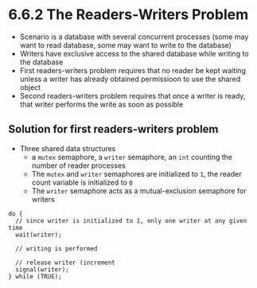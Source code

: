 # 6.6.2 The Readers-Writers Problem

* Scenario is a database with several concurrent processes (some may want to read database, some may want to write to the database)
* Writers have exclusive access to the shared database while writing to the database
* First readers-writers problem requires that no reader be kept waiting unless a writer has already obtained permissioon to use the shared object
* Second readers-writers problem requires that once a writer is ready, that writer performs the write as soon as possible

## Solution for first readers-writers problem

* Three shared data structures
  * a `mutex` semaphore, a `writer` semaphore, an `int` counting the number of reader processes
  * The `mutex` and `writer` semaphores are initialized to `1`, the reader count variable is initialized to `0`
  * The `writer` semaphore acts as a mutual-exclusion semaphore for writers
  
```
do {
  // since writer is initialized to 1, only one writer at any given time
  wait(writer);
  
  // writing is performed
  
  // release writer (increment
  signal(writer);
} while (TRUE);
```
